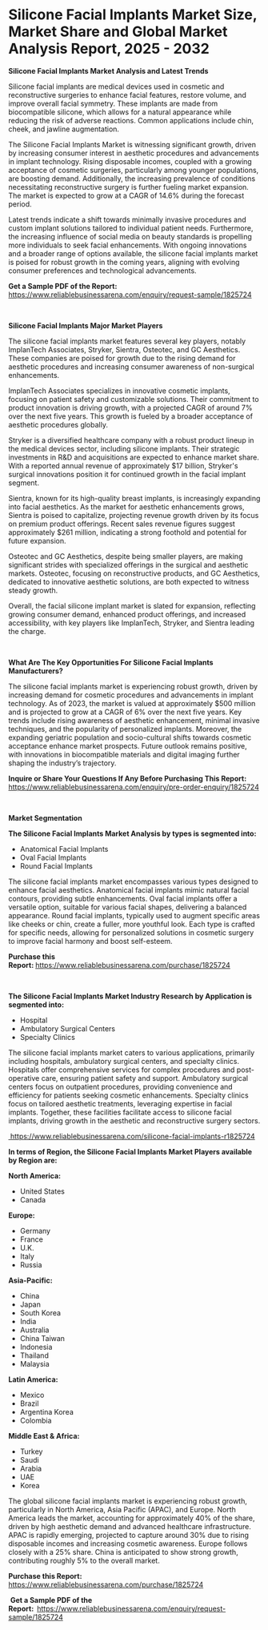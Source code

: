 <p><h1>Silicone Facial Implants Market Size, Market Share and Global Market Analysis Report, 2025 - 2032</h1></p><p><strong>Silicone Facial Implants Market Analysis and Latest Trends</strong></p>
<p><p>Silicone facial implants are medical devices used in cosmetic and reconstructive surgeries to enhance facial features, restore volume, and improve overall facial symmetry. These implants are made from biocompatible silicone, which allows for a natural appearance while reducing the risk of adverse reactions. Common applications include chin, cheek, and jawline augmentation.</p><p>The Silicone Facial Implants Market is witnessing significant growth, driven by increasing consumer interest in aesthetic procedures and advancements in implant technology. Rising disposable incomes, coupled with a growing acceptance of cosmetic surgeries, particularly among younger populations, are boosting demand. Additionally, the increasing prevalence of conditions necessitating reconstructive surgery is further fueling market expansion. The market is expected to grow at a CAGR of 14.6% during the forecast period.</p><p>Latest trends indicate a shift towards minimally invasive procedures and custom implant solutions tailored to individual patient needs. Furthermore, the increasing influence of social media on beauty standards is propelling more individuals to seek facial enhancements. With ongoing innovations and a broader range of options available, the silicone facial implants market is poised for robust growth in the coming years, aligning with evolving consumer preferences and technological advancements.</p></p>
<p><strong>Get a Sample PDF of the Report:&nbsp;</strong> <a href="https://www.reliablebusinessarena.com/enquiry/request-sample/1825724?utm_campaign=2013&utm_medium=2&utm_source=Github&utm_content=ia&utm_term=13042025&utm_id=silicone-facial-implants">https://www.reliablebusinessarena.com/enquiry/request-sample/1825724</a></p>
<p>&nbsp;</p>
<p><strong>Silicone Facial Implants Major Market Players</strong></p>
<p><p>The silicone facial implants market features several key players, notably ImplanTech Associates, Stryker, Sientra, Osteotec, and GC Aesthetics. These companies are poised for growth due to the rising demand for aesthetic procedures and increasing consumer awareness of non-surgical enhancements.</p><p>ImplanTech Associates specializes in innovative cosmetic implants, focusing on patient safety and customizable solutions. Their commitment to product innovation is driving growth, with a projected CAGR of around 7% over the next five years. This growth is fueled by a broader acceptance of aesthetic procedures globally.</p><p>Stryker is a diversified healthcare company with a robust product lineup in the medical devices sector, including silicone implants. Their strategic investments in R&D and acquisitions are expected to enhance market share. With a reported annual revenue of approximately $17 billion, Stryker's surgical innovations position it for continued growth in the facial implant segment.</p><p>Sientra, known for its high-quality breast implants, is increasingly expanding into facial aesthetics. As the market for aesthetic enhancements grows, Sientra is poised to capitalize, projecting revenue growth driven by its focus on premium product offerings. Recent sales revenue figures suggest approximately $261 million, indicating a strong foothold and potential for future expansion.</p><p>Osteotec and GC Aesthetics, despite being smaller players, are making significant strides with specialized offerings in the surgical and aesthetic markets. Osteotec, focusing on reconstructive products, and GC Aesthetics, dedicated to innovative aesthetic solutions, are both expected to witness steady growth.</p><p>Overall, the facial silicone implant market is slated for expansion, reflecting growing consumer demand, enhanced product offerings, and increased accessibility, with key players like ImplanTech, Stryker, and Sientra leading the charge.</p></p>
<p>&nbsp;</p>
<p><strong>What Are The Key Opportunities For Silicone Facial Implants Manufacturers?</strong></p>
<p><p>The silicone facial implants market is experiencing robust growth, driven by increasing demand for cosmetic procedures and advancements in implant technology. As of 2023, the market is valued at approximately $500 million and is projected to grow at a CAGR of 6% over the next five years. Key trends include rising awareness of aesthetic enhancement, minimal invasive techniques, and the popularity of personalized implants. Moreover, the expanding geriatric population and socio-cultural shifts towards cosmetic acceptance enhance market prospects. Future outlook remains positive, with innovations in biocompatible materials and digital imaging further shaping the industry’s trajectory.</p></p>
<p><strong>Inquire or Share Your Questions If Any Before Purchasing This Report:</strong> <a href="https://www.reliablebusinessarena.com/enquiry/pre-order-enquiry/1825724?utm_campaign=2013&utm_medium=2&utm_source=Github&utm_content=ia&utm_term=13042025&utm_id=silicone-facial-implants">https://www.reliablebusinessarena.com/enquiry/pre-order-enquiry/1825724</a></p>
<p>&nbsp;</p>
<p><strong>Market Segmentation</strong></p>
<p><strong>The Silicone Facial Implants Market Analysis by types is segmented into:</strong></p>
<p><ul><li>Anatomical Facial Implants</li><li>Oval Facial Implants</li><li>Round Facial Implants</li></ul></p>
<p><p>The silicone facial implants market encompasses various types designed to enhance facial aesthetics. Anatomical facial implants mimic natural facial contours, providing subtle enhancements. Oval facial implants offer a versatile option, suitable for various facial shapes, delivering a balanced appearance. Round facial implants, typically used to augment specific areas like cheeks or chin, create a fuller, more youthful look. Each type is crafted for specific needs, allowing for personalized solutions in cosmetic surgery to improve facial harmony and boost self-esteem.</p></p>
<p><strong>Purchase this Report:&nbsp;</strong><a href="https://www.reliablebusinessarena.com/purchase/1825724?utm_campaign=2013&utm_medium=2&utm_source=Github&utm_content=ia&utm_term=13042025&utm_id=silicone-facial-implants">https://www.reliablebusinessarena.com/purchase/1825724</a></p>
<p>&nbsp;</p>
<p><strong>The Silicone Facial Implants Market Industry Research by Application is segmented into:</strong></p>
<p><ul><li>Hospital</li><li>Ambulatory Surgical Centers</li><li>Specialty Clinics</li></ul></p>
<p><p>The silicone facial implants market caters to various applications, primarily including hospitals, ambulatory surgical centers, and specialty clinics. Hospitals offer comprehensive services for complex procedures and post-operative care, ensuring patient safety and support. Ambulatory surgical centers focus on outpatient procedures, providing convenience and efficiency for patients seeking cosmetic enhancements. Specialty clinics focus on tailored aesthetic treatments, leveraging expertise in facial implants. Together, these facilities facilitate access to silicone facial implants, driving growth in the aesthetic and reconstructive surgery sectors.</p></p>
<p><a href="https://www.reliablebusinessarena.com/silicone-facial-implants-r1825724?utm_campaign=2013&utm_medium=2&utm_source=Github&utm_content=ia&utm_term=13042025&utm_id=silicone-facial-implants">&nbsp;https://www.reliablebusinessarena.com/silicone-facial-implants-r1825724</a></p>
<p><strong>In terms of Region, the Silicone Facial Implants Market Players available by Region are:</strong></p>
<p>
    <p> <strong> North America: </strong>
        <ul>
            <li>United States</li>
            <li>Canada</li>
        </ul>
        </p> 
    <p> <strong> Europe: </strong>
        <ul>
            <li>Germany</li>
            <li>France</li>
            <li>U.K.</li>
            <li>Italy</li>
            <li>Russia</li>
        </ul>
        </p> 
    <p> <strong> Asia-Pacific: </strong>
        <ul>
            <li>China</li>
            <li>Japan</li>
            <li>South Korea</li>
            <li>India</li>
            <li>Australia</li>
            <li>China Taiwan</li>
            <li>Indonesia</li>
            <li>Thailand</li>
            <li>Malaysia</li>
        </ul>
        </p> 
    <p> <strong> Latin America: </strong>
        <ul>
            <li>Mexico</li>
            <li>Brazil</li>
            <li>Argentina Korea</li>
            <li>Colombia</li>
        </ul>
        </p> 
    <p> <strong> Middle East & Africa: </strong>
        <ul>
            <li>Turkey</li>
            <li>Saudi</li>
            <li>Arabia</li>
            <li>UAE</li>
            <li>Korea</li>
        </ul>
    </p>
    </p>
<p><p>The global silicone facial implants market is experiencing robust growth, particularly in North America, Asia Pacific (APAC), and Europe. North America leads the market, accounting for approximately 40% of the share, driven by high aesthetic demand and advanced healthcare infrastructure. APAC is rapidly emerging, projected to capture around 30% due to rising disposable incomes and increasing cosmetic awareness. Europe follows closely with a 25% share. China is anticipated to show strong growth, contributing roughly 5% to the overall market.</p></p>
<p><strong>Purchase this Report: </strong><a href="https://www.reliablebusinessarena.com/purchase/1825724?utm_campaign=2013&utm_medium=2&utm_source=Github&utm_content=ia&utm_term=13042025&utm_id=silicone-facial-implants">https://www.reliablebusinessarena.com/purchase/1825724</a></p>
<p>&nbsp;<strong>Get a Sample PDF of the Report:&nbsp;&nbsp;</strong><a href="https://www.reliablebusinessarena.com/enquiry/request-sample/1825724?utm_campaign=2013&utm_medium=2&utm_source=Github&utm_content=ia&utm_term=13042025&utm_id=silicone-facial-implants">https://www.reliablebusinessarena.com/enquiry/request-sample/1825724</a></p>
<p><strong></strong></p>
<p><p></p><p></p><p></p></p>